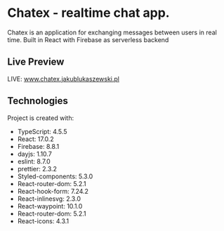 # Chatex - realtime chat app.

Chatex is an application for exchanging messages between users in real time. Built in React with Firebase as serverless backend

## Live Preview

LIVE: www.chatex.jakublukaszewski.pl

## Technologies

Project is created with:

- TypeScript: 4.5.5
- React: 17.0.2
- Firebase: 8.8.1
- dayjs: 1.10.7
- eslint: 8.7.0
- prettier: 2.3.2
- Styled-components: 5.3.0
- React-router-dom: 5.2.1
- React-hook-form: 7.24.2
- React-inlinesvg: 2.3.0
- React-waypoint: 10.1.0
- React-router-dom: 5.2.1
- React-icons: 4.3.1
